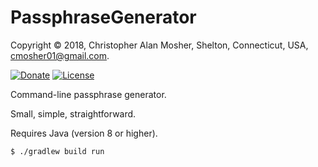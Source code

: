 # PassphraseGenerator

Copyright © 2018, Christopher Alan Mosher, Shelton, Connecticut, USA, <cmosher01@gmail.com>.

[![Donate](https://img.shields.io/badge/Donate-PayPal-green.svg)](https://www.paypal.com/cgi-bin/webscr?cmd=_s-xclick&hosted_button_id=CVSSQ2BWDCKQ2)
[![License](https://img.shields.io/github/license/cmosher01/PassphraseGenerator.svg)](https://www.gnu.org/licenses/gpl.html)

Command-line passphrase generator.

Small, simple, straightforward.

Requires Java (version 8 or higher).

```sh
$ ./gradlew build run
```
